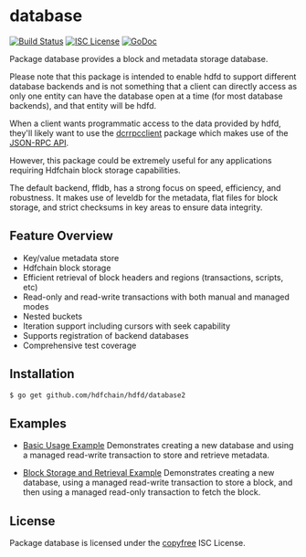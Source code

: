 database
========

[![Build Status](https://img.shields.io/travis/hdfchain/hdfd.svg)](https://travis-ci.org/hdfchain/hdfd)
[![ISC License](https://img.shields.io/badge/license-ISC-blue.svg)](http://copyfree.org)
[![GoDoc](https://img.shields.io/badge/godoc-reference-blue.svg)](https://godoc.org/github.com/hdfchain/hdfd/database)

Package database provides a block and metadata storage database.

Please note that this package is intended to enable hdfd to support different
database backends and is not something that a client can directly access as only
one entity can have the database open at a time (for most database backends),
and that entity will be hdfd.

When a client wants programmatic access to the data provided by hdfd, they'll
likely want to use the [dcrrpcclient](https://github.com/hdfchain/dcrrpcclient)
package which makes use of the [JSON-RPC API](https://github.com/hdfchain/hdfd/tree/master/docs/json_rpc_api.mediawiki).

However, this package could be extremely useful for any applications requiring
Hdfchain block storage capabilities.

The default backend, ffldb, has a strong focus on speed, efficiency, and
robustness.  It makes use of leveldb for the metadata, flat files for block
storage, and strict checksums in key areas to ensure data integrity.

## Feature Overview

- Key/value metadata store
- Hdfchain block storage
- Efficient retrieval of block headers and regions (transactions, scripts, etc)
- Read-only and read-write transactions with both manual and managed modes
- Nested buckets
- Iteration support including cursors with seek capability
- Supports registration of backend databases
- Comprehensive test coverage

## Installation

```bash
$ go get github.com/hdfchain/hdfd/database2
```

## Examples

* [Basic Usage Example](https://godoc.org/github.com/hdfchain/hdfd/database2#example-package--BasicUsage)
  Demonstrates creating a new database and using a managed read-write
  transaction to store and retrieve metadata.

* [Block Storage and Retrieval Example](https://godoc.org/github.com/hdfchain/hdfd/database2#example-package--BlockStorageAndRetrieval)
  Demonstrates creating a new database, using a managed read-write transaction
  to store a block, and then using a managed read-only transaction to fetch the
  block.

## License

Package database is licensed under the [copyfree](http://copyfree.org) ISC
License.
